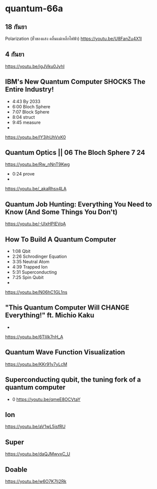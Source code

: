 # quantum-66a

## 18 กันยา
Polarization (ขั้วของแสง คลื่นแม่เหล็กไฟฟ้า)
<https://youtu.be/U8FanZu4X1I>

## 4 กันยา
<https://youtu.be/igJVku0JyhI>

## IBM's New Quantum Computer SHOCKS The Entire Industry!
- 4:43 By 2033
- 6:00 Bloch Sphere
- 7:07 Block Sphere
- 8:04 struct
- 9:45 measure
- 
<https://youtu.be/lY3jhUhVxK0>

## Quantum Optics || 06 The Bloch Sphere 7 24
<https://youtu.be/Rw_nNnT9Kwg>
- 0:24 prove
- 
<https://youtu.be/_akaRhsx4LA>

## Quantum Job Hunting: Everything You Need to Know (And Some Things You Don't)
<https://youtu.be/-UlxHPIEVqA>


## How To Build A Quantum Computer
- 1:08 Qbit
- 2:26 Schrodinger Equation
- 3:35 Neutral Atom
- 4:39 Trapped Ion
- 5:31 Superconducting
- 7:25 Spin Qubit
- 
<https://youtu.be/N06hC1GL1ns>


## "This Quantum Computer Will CHANGE Everything!" ft. Michio Kaku
- 
<https://youtu.be/6TIilk7nH_A>

## Quantum Wave Function Visualization

<https://youtu.be/KKr91v7yLcM>

## Superconducting qubit, the tuning fork of a quantum computer
- 0
<https://youtu.be/qmeE8OCVtaY>

## Ion
<https://youtu.be/aV1wL5jsfRU>

## Super
<https://youtu.be/daQJMwvxC_U>

## Doable
<https://youtu.be/w6O7K7Ij2Rk>

